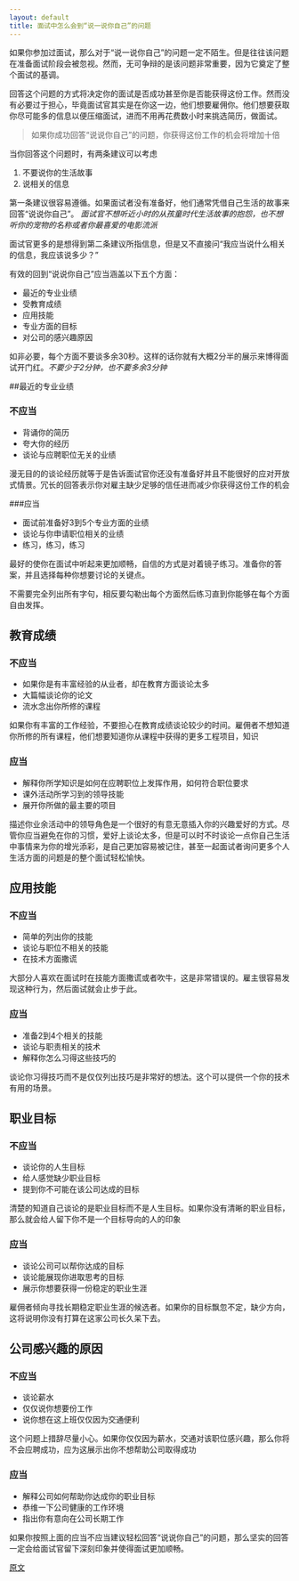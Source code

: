```yaml
---
layout: default
title: 面试中怎么会到“说一说你自己”的问题
---
```

如果你参加过面试，那么对于“说一说你自己”的问题一定不陌生。但是往往该问题在准备面试阶段会被忽视。然而，无可争辩的是该问题非常重要，因为它奠定了整个面试的基调。

回答这个问题的方式将决定你的面试是否成功甚至你是否能获得这份工作。然而没有必要过于担心，毕竟面试官其实是在你这一边，他们想要雇佣你。他们想要获取你尽可能多的信息以便压缩面试，进而不用再花费数小时来挑选简历，做面试。

> 如果你成功回答“说说你自己”的问题，你获得这份工作的机会将增加十倍

当你回答这个问题时，有两条建议可以考虑

1. 不要说你的生活故事
2. 说相关的信息

第一条建议很容易遵循。如果面试者没有准备好，他们通常凭借自己生活的故事来回答“说说你自己”。
*面试官不想听近小时的从孩童时代生活故事的抱怨，也不想听你的宠物的名称或者你最喜爱的电影流派*


面试官更多的是想得到第二条建议所指信息，但是又不直接问“我应当说什么相关的信息，我应该说多少？”

有效的回到“说说你自己”应当涵盖以下五个方面：

* 最近的专业业绩
* 受教育成绩
* 应用技能
* 专业方面的目标
* 对公司的感兴趣原因

如非必要，每个方面不要谈多余30秒。这样的话你就有大概2分半的展示来博得面试开门红。*不要少于2分钟，也不要多余3分钟*

##最近的专业业绩
### 不应当
* 背诵你的简历
* 夸大你的经历
* 谈论与应聘职位无关的业绩

漫无目的的谈论经历就等于是告诉面试官你还没有准备好并且不能很好的应对开放式情景。冗长的回答表示你对雇主缺少足够的信任进而减少你获得这份工作的机会

###应当
* 面试前准备好3到5个专业方面的业绩
* 谈论与你申请职位相关的业绩
* 练习，练习，练习

最好的使你在面试中听起来更加顺畅，自信的方式是对着镜子练习。准备你的答案，并且选择每种你想要讨论的关键点。

不需要完全列出所有字句，相反要勾勒出每个方面然后练习直到你能够在每个方面自由发挥。

## 教育成绩
### 不应当

* 如果你是有丰富经验的从业者，却在教育方面谈论太多
* 大篇幅谈论你的论文
* 流水念出你所修的课程

如果你有丰富的工作经验，不要担心在教育成绩谈论较少的时间。雇佣者不想知道你所修的所有课程，他们想要知道你从课程中获得的更多工程项目，知识

### 应当

* 解释你所学知识是如何在应聘职位上发挥作用，如何符合职位要求
* 课外活动所学习到的领导技能
* 展开你所做的最主要的项目

描述你业余活动中的领导角色是一个很好的有意无意插入你的兴趣爱好的方式。尽管你应当避免在你的习惯，爱好上谈论太多，但是可以时不时谈论一点你自己生活中事情来为你的增光添彩，是自己更加容易被记住，甚至一起面试者询问更多个人生活方面的问题是的整个面试轻松愉快。

## 应用技能
### 不应当
* 简单的列出你的技能
* 谈论与职位不相关的技能
* 在技术方面撒谎

大部分人喜欢在面试时在技能方面撒谎或者吹牛，这是非常错误的。雇主很容易发现这种行为，然后面试就会止步于此。

### 应当

* 准备2到4个相关的技能
* 谈论与职责相关的技术
* 解释你怎么习得这些技巧的

谈论你习得技巧而不是仅仅列出技巧是非常好的想法。这个可以提供一个你的技术有用的场景。

## 职业目标

### 不应当

* 谈论你的人生目标
* 给人感觉缺少职业目标
* 提到你不可能在该公司达成的目标

清楚的知道自己谈论的是职业目标而不是人生目标。如果你没有清晰的职业目标，那么就会给人留下你不是一个目标导向的人的印象

### 应当

* 谈论公司可以帮你达成的目标
* 谈论能展现你进取思考的目标
* 展示你想要获得一份稳定的职业生涯

雇佣者倾向寻找长期稳定职业生涯的候选者。如果你的目标飘忽不定，缺少方向，这将说明你没有打算在这家公司长久呆下去。

## 公司感兴趣的原因

### 不应当
* 谈论薪水
* 仅仅说你想要份工作
* 说你想在这上班仅仅因为交通便利

这个问题上措辞尽量小心。如果你仅仅因为薪水，交通对该职位感兴趣，那么你将不会应聘成功，应为这展示出你不想帮助公司取得成功

### 应当

* 解释公司如何帮助你达成你的职业目标
* 恭维一下公司健康的工作环境
* 指出你有意向在公司长期工作

如果你按照上面的应当不应当建议轻松回答“说说你自己”的问题，那么坚实的回答一定会给面试官留下深刻印象并使得面试更加顺畅。

[原文](http://theundercoverrecruiter.com/tell-me-about-yourself-dos-donts/?utm_source=pocket&utm_medium=email&utm_campaign=pockethits)












